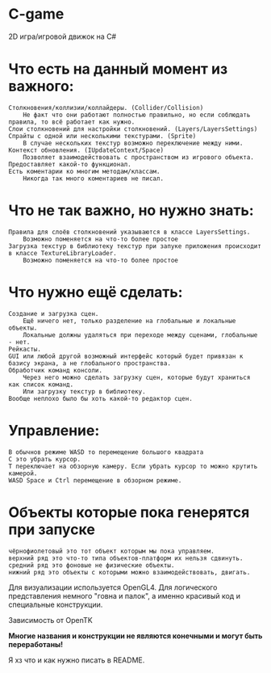 # C-game

2D игра/игровой движок на C#

# Что есть на данный момент из важного:
	Столкновения/коллизии/коллайдеры. (Collider/Collision)
		Не факт что они работают полностью правильно, но если соблюдать правила, то всё работает как нужно.
	Слои столкновений для настройки столкновений. (Layers/LayersSettings)
	Спрайты с одной или несколькими текстурами. (Sprite)
		В случае нескольких текстур возможно переключение между ними.
	Контекст обновления. (IUpdateContext/Space)
		Позволяет взаимодействовать с пространством из игрового объекта. Предоставляет какой-то функционал.
	Есть коментарии ко многим методам/классам.
		Никогда так много коментариев не писал.
	
# Что не так важно, но нужно знать:
	Правила для слоёв столкновений указываются в классе LayersSettings.
		Возможно поменяется на что-то более простое
	Загрузка текстур в библиотеку текстур при запуке приложения происходит в классе TextureLibraryLoader.
		Возможно поменяется на что-то более простое
	
# Что нужно ещё сделать:
	Создание и загрузка сцен.
		Ещё ничего нет, только разделение на глобальные и локальные объекты.
		Локальные должны удаляться при переходе между сценами, глобальные - нет.
	Рейкасты.
	GUI или любой другой возможный интерфейс который будет привязан к базису экрана, а не глобального пространства.
	Обработчик команд консоли.
		Через него можно сделать загрузку сцен, которые будут храниться как список команд.
		Или загрузку текстур в библиотеку.
	Вообще неплохо было бы хоть какой-то редактор сцен.

# Управление:
	В обычнов режиме WASD то перемещение большого квадрата
	C это убрать курсор.
	T переключает на обзорную камеру. Если убрать курсор то можно крутить камерой.
	WASD Space и Ctrl перемещение в обзорном режиме.
	
# Объекты которые пока генерятся при запуске
	чёрнофиолетовый это тот объект которым мы пока управляем.
	верхний ряд это что-то типа объектов-платформ их нельзя сдвинуть.
	средний ряд это фоновые не физические объекты.
	нижний ряд это объекты с которыми можно взаимодействовать, двигать.
	
Для визуализации используется OpenGL4.
Для логического представления немного "говна и палок", а именно красивый код и специальные конструкции.

Зависимость от OpenTK

__Многие названия и конструкции не являются конечными и могут быть переработаны!__

Я хз что и как нужно писать в README.
